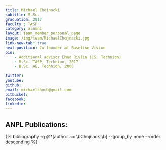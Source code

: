 ```yaml
---
title: Michael Chojnacki
subtitle: M.Sc. 
graduation: 2017
faculty : TASP
category: alumni
layout: team_member_personal_page
image: /img/team/MichaelChojnacki.jpg
link-new-tab: true
next-position: Co-founder at Baseline Vision
bio:
    - Additional advisor Ehud Rivlin (CS, Technion)
    - M.Sc. TASP, Technion, 2017
    - B.Sc. AE, Technion, 2008

twitter: 
youtube: 
github: 
email: michaelchoch@gmail.com
bitbucket: 
facebook: 
linkedin:
---
```


## ANPL Publications:

{% bibliography -q @*[author ~= \bChojnacki\b] --group_by none --order descending %}